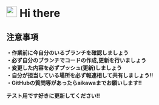 # <img src="https://media.giphy.com/media/hvRJCLFzcasrR4ia7z/giphy.gif" width="28"> Hi there

## 注意事項
 **・作業前に今自分のいるブランチを確認しましょう<br>**
 **・必ず自分のブランチでコードの作成,更新を行いましょう<br>**
 **・変更した内容を必ずプッシュ(更新)しましょう<br>**
 **・自分が担当している場所を必ず報連相して共有しましょう!!<br>**
 **・GitHubの質問等があったらaikawaまでお願いします!!**

**テスト用です好きに更新してください!!**
